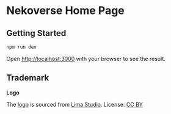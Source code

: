 # Nekoverse Home Page

## Getting Started

```bash
npm run dev
```

Open [http://localhost:3000](http://localhost:3000) with your browser to see the result.

## Trademark

**Logo**

The [logo](https://www.svgrepo.com/svg/423820/cat-origami-paper) is sourced from [Lima Studio](https://www.svgrepo.com/author/Lima%20Studio/). License: [CC BY](https://www.svgrepo.com/page/licensing/#CC%20Attribution)
